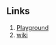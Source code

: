 ## Links

1. [Playground](https://yaml-online-parser.appspot.com/)
2. [wiki](https://en.wikipedia.org/wiki/YAML)
